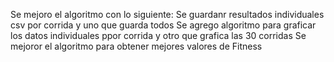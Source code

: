 Se mejoro el algoritmo con lo siguiente:
Se guardanr resultados individuales csv por corrida y uno que guarda todos
Se agrego algoritmo para graficar los datos individuales ppor corrida y otro que grafica las 30 corridas
Se mejoror el algoritmo para obtener mejores valores de Fitness
